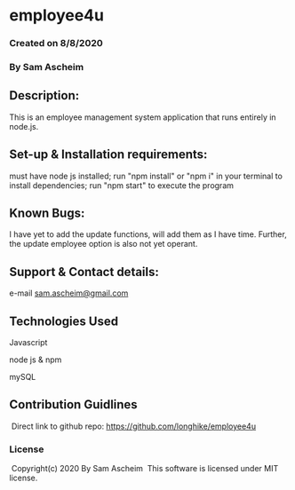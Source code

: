 # employee4u

### Created on 8/8/2020

### By Sam Ascheim

## Description:

This is an employee management system application that runs entirely in node.js. 

## Set-up & Installation requirements:

must have node js installed;
run "npm install" or "npm i" in your terminal to install dependencies;
run "npm start" to execute the program

## Known Bugs:

I have yet to add the update functions, will add them as I have time. Further, the update employee option is also not yet operant.

## Support & Contact details:

e-mail sam.ascheim@gmail.com

## Technologies Used

Javascript

node js & npm

mySQL

## Contribution Guidlines 
​
Direct link to github repo:
https://github.com/longhike/employee4u
​
### License
​
Copyright(c) 2020 By Sam Ascheim
​
This software is licensed under MIT license.
